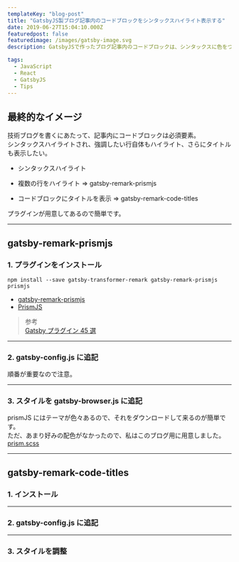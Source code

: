 ```yaml
---
templateKey: "blog-post"
title: "GatsbyJS製ブログ記事内のコードブロックをシンタックスハイライト表示する"
date: 2019-06-27T15:04:10.000Z
featuredpost: false
featuredimage: /images/gatsby-image.svg
description: GatsbyJSで作ったブログ記事内のコードブロックは、シンタックスに色をつけたい。ファイル名も表示したい。ラインもハイライトしたい。

tags:
  - JavaScript
  - React
  - GatsbyJS
  - Tips
---
```


## 最終的なイメージ

技術ブログを書くにあたって、記事内にコードブロックは必須要素。  
シンタックスハイライトされ、強調したい行自体もハイライト、さらにタイトルも表示したい。

- シンタックスハイライト
- 複数の行をハイライト
  => gatsby-remark-prismjs

- コードブロックにタイトルを表示
  => gatsby-remark-code-titles

プラグインが用意してあるので簡単です。

---

## gatsby-remark-prismjs

### 1. プラグインをインストール

```text
npm install --save gatsby-transformer-remark gatsby-remark-prismjs prismjs
```

- [gatsby-remark-prismjs](https://www.gatsbyjs.org/packages/gatsby-remark-prismjs/)
- [PrismJS](https://prismjs.com/)

> 参考  
> [Gatsby プラグイン 45 選](https://qiita.com/Takumon/items/da8347f81a9f021b637f#gatsby-remark-prismjs)

---

### 2. gatsby-config.js に追記

順番が重要なので注意。

---

### 3. スタイルを gatsby-browser.js に追記

prismJS にはテーマが色々あるので、それをダウンロードして来るのが簡単です。  
ただ、あまり好みの配色がなかったので、私はこのブログ用に用意しました。  
[prism.scss](https://github.com/ayumitk/gatsbynetlify/blob/master/src/styles/prism.scss)

---

## gatsby-remark-code-titles

### 1. インストール

---

### 2. gatsby-config.js に追記

---

### 3. スタイルを調整
